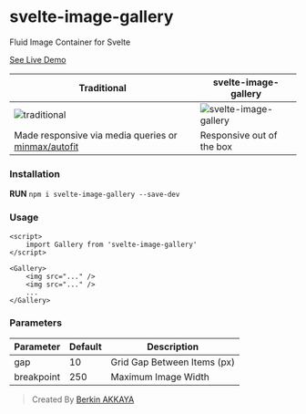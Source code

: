 # svelte-image-gallery

Fluid Image Container for Svelte

[See Live Demo][repl]

| Traditional | svelte-image-gallery |
| ----------- | -------------------- |
| ![traditional][ss1] | ![svelte-image-gallery][ss2] |
| Made responsive via media queries or [minmax/autofit][minmax] | Responsive out of the box |

[ss1]: https://i.imgur.com/rTSftEw.jpg
[ss2]: https://i.imgur.com/CpgVaWm.jpg
[minmax]: https://css-tricks.com/intrinsically-responsive-css-grid-with-minmax-and-min
[repl]: https://svelte.dev/repl/29b37509123b4a4bac808531f39d7d9e?version=3.24.1

### Installation

**RUN** `npm i svelte-image-gallery --save-dev`

### Usage

``` svelte
<script>
	import Gallery from 'svelte-image-gallery'
</script>

<Gallery>
	<img src="..." />
	<img src="..." />
	...
</Gallery>
```

### Parameters

| Parameter  | Default | Description                 |
| ---------  | ------- | -----------                 |
| gap        | 10      | Grid Gap Between Items (px) |
| breakpoint | 250     | Maximum Image Width         |

> Created By [Berkin AKKAYA](https://berkinakkaya.github.io)
